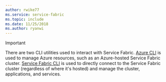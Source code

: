 ```yaml
---
author: rwike77
ms.service: service-fabric
ms.topic: include
ms.date: 11/25/2018
ms.author: ryanwi
---
```

> [!IMPORTANT]
> There are two CLI utilities used to interact with Service Fabric. [Azure CLI](/cli/azure/get-started-with-azure-cli?view=azure-cli-latest) is used to manage Azure resources, such as an Azure-hosted Service Fabric cluster. [Service Fabric CLI](../articles/service-fabric/service-fabric-cli.md) is used to directly connect to the Service Fabric cluster (regardless of where it's hosted) and manage the cluster, applications, and services.